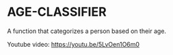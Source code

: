 # AGE-CLASSIFIER
A function that categorizes a person based on their age.

Youtube video: https://youtu.be/5LvOen1O6m0
